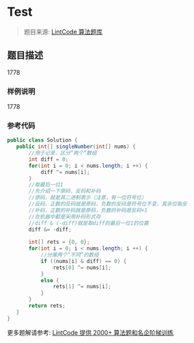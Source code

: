 # Test
 > 题目来源: [LintCode 算法题库](https://www.lintcode.com/problem/test/?utm_source=sc-github-wzz)
 ## 题目描述
 1778
 ### 样例说明
 1778
 ### 参考代码
 ```java
public class Solution {
    public int[] singleNumber(int[] nums) {
        //用于记录，区分“两个”数组
        int diff = 0;
        for(int i = 0; i < nums.length; i ++) {
            diff ^= nums[i];
        }
        //取最后一位1
        //先介绍一下原码，反码和补码
        //原码，就是其二进制表示（注意，有一位符号位）
        //反码，正数的反码就是原码，负数的反码是符号位不变，其余位取反
        //补码，正数的补码就是原码，负数的补码是反码+1
        //在机器中都是采用补码形式存
        //diff & (-diff)就是取diff的最后一位1的位置
        diff &= -diff;
        
        int[] rets = {0, 0}; 
        for(int i = 0; i < nums.length; i ++) {
            //分属两个“不同”的数组
            if ((nums[i] & diff) == 0) {
                rets[0] ^= nums[i];
            }
            else {
                rets[1] ^= nums[i];
            }
        }
        return rets;
    }
}
```
 更多题解请参考: [LintCode 提供 2000+ 算法题和名企阶梯训练](https://www.lintcode.com/problem/?utm_source=sc-github-wzz)
